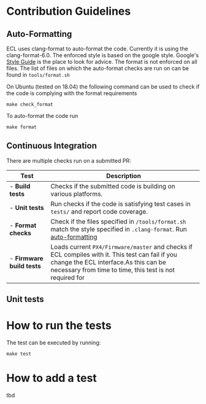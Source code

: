 # Contribution Guidelines

## Auto-Formatting
ECL uses clang-format to auto-format the code. Currently it is using the clang-format-6.0.
The enforced style is based on the google style. Google's [Style Guide](https://google.github.io/styleguide/cppguide.html) is the place to look for advice.
The format is not enforced on all files. The list of files on which the auto-format checks are run on can be found in `tools/format.sh`

On Ubuntu (tested on 18.04) the following command can be used to check if the code is complying with the format requirements
```
make check_format
```
To auto-format the code run
```
make format
```

## Continuous Integration
There are multiple checks run on a submitted PR:

| Test  | Description |
| ------------- | ------------- |
| - **Build tests**         | Checks if the submitted code is building on various platforms. |
| - **Unit tests**          | Run checks if the code is satisfying test cases in `tests/` and report code coverage. |
| - **Format checks**       | Check if the files specified in `/tools/format.sh` match the style specified in `.clang-format`. Run [auto-formatting](#Auto-Formatting) |
| - **Firmware build tests**| Loads current `PX4/Firmware/master` and checks if ECL compiles with it. This test can fail if you change the ECL interface.As this can be necessary from time to time, this test is not required for | merging. But keep in mind to adapt the interface in `PX4/Firmware`

## Unit tests
# How to run the tests
The test can be executed by running:
```
make test
```

# How to add a test
tbd


